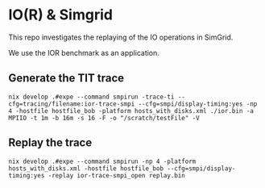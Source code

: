# IO(R) & Simgrid

This repo investigates the replaying of the IO operations in SimGrid.

We use the IOR benchmark as an application.

## Generate the TIT trace

```
nix develop .#expe --command smpirun -trace-ti --cfg=tracing/filename:ior-trace-smpi --cfg=smpi/display-timing:yes -np 4 -hostfile hostfile_bob -platform hosts_with_disks.xml ./ior.bin -a MPIIO -t 1m -b 16m -s 16 -F -o "/scratch/testFile" -V
```

## Replay the trace

```
nix develop .#expe --command smpirun -np 4 -platform hosts_with_disks.xml -hostfile hostfile_bob --cfg=smpi/display-timing:yes -replay ior-trace-smpi_open replay.bin
```